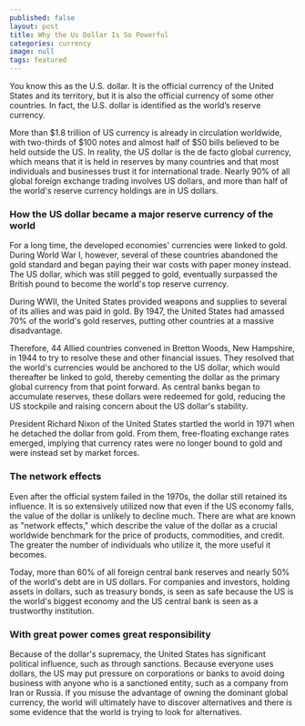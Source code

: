 ```yaml
---
published: false
layout: post
title: Why the Us Dollar Is So Powerful
categories: currency
image: null
tags: featured
---
```


You know this as the U.S. dollar. It is the official currency of the United States and its territory, but it is also the official currency of some other countries. In fact, the U.S. dollar is identified as the world’s reserve currency.

More than $1.8 trillion of US currency is already in circulation worldwide, with two-thirds of $100 notes and almost half of $50 bills believed to be held outside the US. In reality, the US dollar is the de facto global currency, which means that it is held in reserves by many countries and that most individuals and businesses trust it for international trade. Nearly 90% of all global foreign exchange trading involves US dollars, and more than half of the world's reserve currency holdings are in US dollars.

### How the US dollar became a major reserve currency of the world

For a long time, the developed economies' currencies were linked to gold. During World War I, however, several of these countries abandoned the gold standard and began paying their war costs with paper money instead. The US dollar, which was still pegged to gold, eventually surpassed the British pound to become the world's top reserve currency.

During WWII, the United States provided weapons and supplies to several of its allies and was paid in gold. By 1947, the United States had amassed 70% of the world's gold reserves, putting other countries at a massive disadvantage.

Therefore, 44 Allied countries convened in Bretton Woods, New Hampshire, in 1944 to try to resolve these and other financial issues. They resolved that the world's currencies would be anchored to the US dollar, which would thereafter be linked to gold, thereby cementing the dollar as the primary global currency from that point forward. As central banks began to accumulate reserves, these dollars were redeemed for gold, reducing the US stockpile and raising concern about the US dollar's stability.

President Richard Nixon of the United States startled the world in 1971 when he detached the dollar from gold. From them, free-floating exchange rates emerged, implying that currency rates were no longer bound to gold and were instead set by market forces.

### The network effects

Even after the official system failed in the 1970s, the dollar still retained its influence. It is so extensively utilized now that even if the US economy falls, the value of the dollar is unlikely to decline much. There are what are known as "network effects," which describe the value of the dollar as a crucial worldwide benchmark for the price of products, commodities, and credit. The greater the number of individuals who utilize it, the more useful it becomes.

Today, more than 60% of all foreign central bank reserves and nearly 50% of the world's debt are in US dollars. For companies and investors, holding assets in dollars, such as treasury bonds, is seen as safe because the US is the world's biggest economy and the US central bank is seen as a trustworthy institution.

### With great power comes great responsibility

Because of the dollar's supremacy, the United States has significant political influence, such as through sanctions. Because everyone uses dollars, the US may put pressure on corporations or banks to avoid doing business with anyone who is a sanctioned entity, such as a company from Iran or Russia. If you misuse the advantage of owning the dominant global currency, the world will ultimately have to discover alternatives and there is some evidence that the world is trying to look for alternatives.
